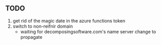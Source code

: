 ## TODO

1. get rid of the magic date in the azure functions token
1. switch to non-reifnir domain
   - waiting for decomposingsoftware.com's name server change to propagate
